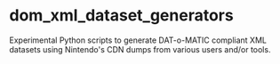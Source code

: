 ﻿# dom_xml_dataset_generators

Experimental Python scripts to generate DAT-o-MATIC compliant XML datasets using Nintendo's CDN dumps from various users and/or tools.
